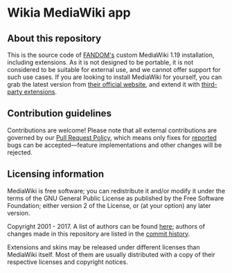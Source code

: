 # Wikia MediaWiki app
## About this repository
This is the source code of [FANDOM's](http://fandom.wikia.com/explore) custom MediaWiki 1.19 installation, including extensions.
As it is not designed to be portable, it is not considered to be suitable for external use, and we cannot offer support for such use cases. If you are looking to install MediaWiki for yourself, you can grab the latest version from [their official website](https://www.mediawiki.org), and extend it with [third-party extensions](https://www.mediawiki.org/wiki/Manual:Extensions).


## Contribution guidelines
Contributions are welcome! Please note that all external contributions are governed by our [Pull Request Policy](http://dev.wikia.com/wiki/Volunteer_Developers/Pull_Request_Policy), which means only fixes for [reported](http://community.wikia.com/wiki/Special:Contact/bug) bugs can be accepted—feature implementations and other changes will be rejected.

## Licensing information
MediaWiki is free software; you can redistribute it and/or modify it under the terms of the GNU General Public License as published by the Free Software Foundation; either version 2 of the License, or (at your option) any later version.

Copyright 2001 - 2017. A list of authors can be found [here](https://phabricator.wikimedia.org//r/p/mediawiki/core;browse/master/CREDITS);
authors of changes made in this repository are listed in the [commit history](https://github.com/Wikia/app/commits/dev).

Extensions and skins may be released under different licenses than MediaWiki itself. Most of them are usually distributed with a copy of their respective licenses and copyright notices.
